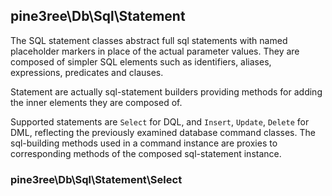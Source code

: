 ## pine3ree\Db\Sql\Statement

The SQL statement classes abstract full sql statements with named placeholder markers
in place of the actual parameter values. They are composed of simpler SQL elements
such as identifiers, aliases, expressions, predicates and clauses.

Statement are actually sql-statement builders providing methods for adding the
inner elements they are composed of.

Supported statements are `Select` for DQL, and `Insert`, `Update`, `Delete` for DML,
reflecting the previously examined database command classes. The sql-building methods
used in a command instance are proxies to corresponding methods of the composed
sql-statement instance.

### pine3ree\Db\Sql\Statement\Select